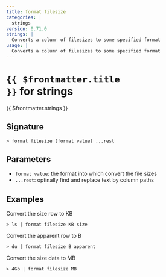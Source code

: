 ```yaml
---
title: format filesize
categories: |
  strings
version: 0.71.0
strings: |
  Converts a column of filesizes to some specified format
usage: |
  Converts a column of filesizes to some specified format
---
```


# <code>{{ $frontmatter.title }}</code> for strings

<div class='command-title'>{{ $frontmatter.strings }}</div>

## Signature

```> format filesize (format value) ...rest```

## Parameters

 -  `format value`: the format into which convert the file sizes
 -  `...rest`: optinally find and replace text by column paths

## Examples

Convert the size row to KB
```shell
> ls | format filesize KB size
```

Convert the apparent row to B
```shell
> du | format filesize B apparent
```

Convert the size data to MB
```shell
> 4Gb | format filesize MB
```
